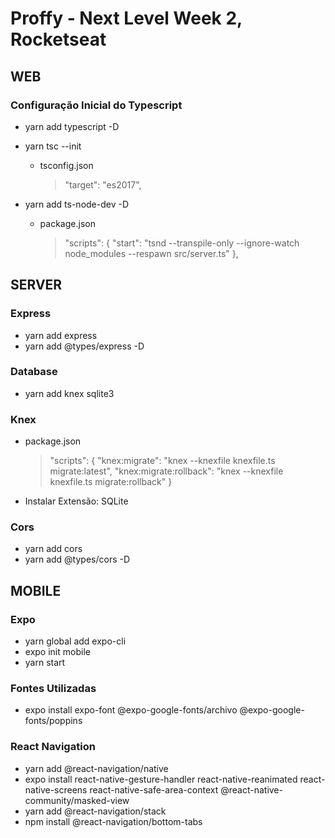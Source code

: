 # Proffy - Next Level Week 2, Rocketseat

## WEB
### Configuração Inicial do Typescript
- yarn add typescript -D

- yarn tsc --init
    - tsconfig.json
        > "target": "es2017",

- yarn add ts-node-dev -D
    - package.json
        > "scripts": {
        > "start": "tsnd --transpile-only --ignore-watch node_modules --respawn src/server.ts"
        > },

## SERVER
### Express
- yarn add express
- yarn add @types/express -D

### Database
- yarn add knex sqlite3

### Knex
- package.json
    > "scripts": {
    > "knex:migrate": "knex --knexfile knexfile.ts migrate:latest",
    > "knex:migrate:rollback": "knex --knexfile knexfile.ts migrate:rollback"
    > }

- Instalar Extensão: SQLite

### Cors
- yarn add cors
- yarn add @types/cors -D

## MOBILE
### Expo
- yarn global add expo-cli
- expo init mobile
- yarn start

### Fontes Utilizadas
- expo install expo-font @expo-google-fonts/archivo @expo-google-fonts/poppins

### React Navigation
- yarn add @react-navigation/native
- expo install react-native-gesture-handler react-native-reanimated react-native-screens react-native-safe-area-context @react-native-community/masked-view
- yarn add @react-navigation/stack
- npm install @react-navigation/bottom-tabs
